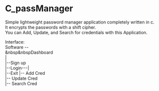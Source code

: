 # C_passManager
Simple lightweight password manager application completely written in c.      
It encrypts the passwords with a shift cipher.    
You can Add, Update, and Search for credentials with this Application.

Interface:    
Software --   
&nbsp&nbspDashboard    
            |     
            |--Sign up      
            |--Login---|      
            |--Exit    |-- Add Cred      
                       |-- Update Cred        
                       |-- Search Cred

